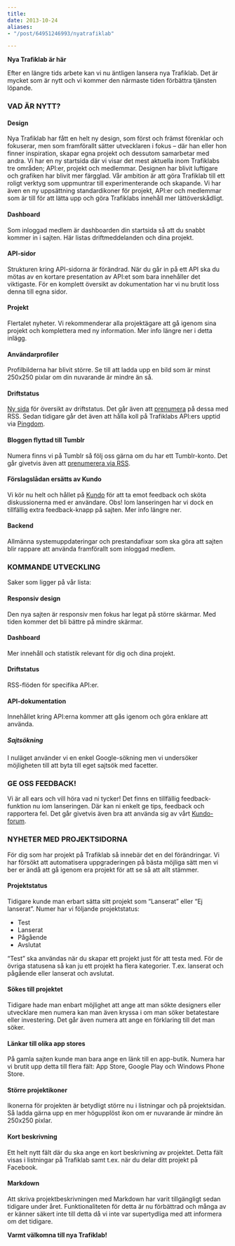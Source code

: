 ```yaml
---
title: 
date: 2013-10-24
aliases:
- "/post/64951246993/nyatrafiklab"

---
```

**Nya Trafiklab är här**

Efter en längre tids arbete kan vi nu äntligen lansera nya Trafiklab. Det är mycket som är nytt och vi kommer den
närmaste tiden förbättra tjänsten löpande.

### VAD ÄR NYTT?

#### Design

Nya Trafiklab har fått en helt ny design, som först och främst förenklar och fokuserar, men som framförallt sätter
utvecklaren i fokus – där han eller hon finner inspiration, skapar egna projekt och dessutom samarbetar med andra. Vi
har en ny startsida där vi visar det mest aktuella inom Trafiklabs tre områden; API:er, projekt och medlemmar. Designen
har blivit luftigare och grafiken har blivit mer färgglad. Vår ambition är att göra Trafiklab till ett roligt verktyg
som uppmuntrar till experimenterande och skapande. Vi har även en ny uppsättning standardikoner för projekt, API:er och
medlemmar som är till för att lätta upp och göra Trafiklabs innehåll mer lättöverskådligt.

#### Dashboard

Som inloggad medlem är dashboarden din startsida så att du snabbt kommer in i sajten. Här listas driftmeddelanden och
dina projekt.

#### API-sidor

Strukturen kring API-sidorna är förändrad. När du går in på ett API ska du mötas av en kortare presentation av API:et
som bara innehåller det viktigaste. För en komplett översikt av dokumentation har vi nu brutit loss denna till egna
sidor.

#### Projekt

Flertalet nyheter. Vi rekommenderar alla projektägare att gå igenom sina projekt och komplettera med ny information. Mer
info längre ner i detta inlägg.

#### Användarprofiler

Profilbilderna har blivit större. Se till att ladda upp en bild som är minst 250x250 pixlar om din nuvarande är mindre
än så.

#### Driftstatus

[Ny sida](http://www.trafiklab.se/meddelanden) för översikt av driftstatus. Det går även
att [prenumera](http://www.trafiklab.se/meddelanden/rss) på dessa med RSS. Sedan tidigare går det även att hålla koll på
Trafiklabs API:ers upptid via [Pingdom](http://status.trafiklab.se).

#### Bloggen flyttad till Tumblr

Numera finns vi på Tumblr så följ oss gärna om du har ett Tumblr-konto. Det går givetvis även
att [prenumerera via RSS](http://blogg.trafiklab.se/rss).

#### Förslagslådan ersätts av Kundo

Vi kör nu helt och hållet på [Kundo](http://kundo.se/org/trafiklabse) för att ta emot feedback och sköta diskussionerna
med er användare. Obs! Iom lanseringen har vi dock en tillfällig extra feedback-knapp på sajten. Mer info längre ner.

#### Backend

Allmänna systemuppdateringar och prestandafixar som ska göra att sajten blir rappare att använda framförallt som
inloggad medlem.

### KOMMANDE UTVECKLING

Saker som ligger på vår lista:

#### Responsiv design

Den nya sajten är responsiv men fokus har legat på större skärmar. Med tiden kommer det bli bättre på mindre skärmar.

#### Dashboard

Mer innehåll och statistik relevant för dig och dina projekt.

#### Driftstatus

RSS-flöden för specifika API:er.

#### API-dokumentation

Innehållet kring API:erna kommer att gås igenom och göra enklare att använda.

##### Sajtsökning

I nuläget använder vi en enkel Google-sökning men vi undersöker möjligheten till att byta till eget sajtsök med
facetter.

### GE OSS FEEDBACK!

Vi är all ears och vill höra vad ni tycker! Det finns en tillfällig feedback-funktion nu iom lanseringen. Där kan ni
enkelt ge tips, feedback och rapportera fel. Det går givetvis även bra att använda sig av
vårt [Kundo-forum](http://kundo.se/org/trafiklabse).

### NYHETER MED PROJEKTSIDORNA

För dig som har projekt på Trafiklab så innebär det en del förändringar. Vi har försökt att automatisera uppgraderingen
på bästa möjliga sätt men vi ber er ändå att gå igenom era projekt för att se så att allt stämmer.

#### Projektstatus

Tidigare kunde man erbart sätta sitt projekt som “Lanserat” eller “Ej lanserat”. Numer har vi följande projektstatus:

* Test
* Lanserat
* Pågående
* Avslutat

“Test” ska användas när du skapar ett projekt just för att testa med. För de övriga statusena så kan ju ett projekt ha
flera kategorier. T.ex. lanserat och pågående eller lanserat och avslutat.

#### Sökes till projektet

Tidigare hade man enbart möjlighet att ange att man sökte designers eller utvecklare men numera kan man även kryssa i om
man söker betatestare eller investering. Det går även numera att ange en förklaring till det man söker.

#### Länkar till olika app stores

På gamla sajten kunde man bara ange en länk till en app-butik. Numera har vi brutit upp detta till flera fält: App
Store, Google Play och Windows Phone Store.

#### Större projektikoner

Ikonerna för projekten är betydligt större nu i listningar och på projektsidan. Så ladda gärna upp en mer högupplöst
ikon om er nuvarande är mindre än 250x250 pixlar.

#### Kort beskrivning

Ett helt nytt fält där du ska ange en kort beskrivning av projektet. Detta fält visas i listningar på Trafiklab samt
t.ex. när du delar ditt projekt på Facebook.

#### Markdown

Att skriva projektbeskrivningen med Markdown har varit tillgängligt sedan tidigare under året. Funktionaliteten för
detta är nu förbättrad och många av er känner säkert inte till detta då vi inte var supertydliga med att informera om
det tidigare.

**Varmt välkomna till nya Trafiklab!**